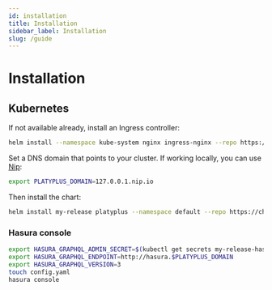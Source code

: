 ```yaml
---
id: installation
title: Installation
sidebar_label: Installation
slug: /guide
---
```


# Installation

## Kubernetes

If not available already, install an Ingress controller:

```bash
helm install --namespace kube-system nginx ingress-nginx --repo https://kubernetes.github.io/ingress-nginx
```

Set a DNS domain that points to your cluster. If working locally, you can use [Nip](https://nip.io/):

```bash
export PLATYPLUS_DOMAIN=127.0.0.1.nip.io
```

Then install the chart:

```bash
helm install my-release platyplus --namespace default --repo https://charts.platy.plus --set global.ingress.domain=$PLATYPLUS_DOMAIN
```

### Hasura console

```bash
export HASURA_GRAPHQL_ADMIN_SECRET=$(kubectl get secrets my-release-hasura -o jsonpath='{.data.adminSecret}' | base64 --decode)
export HASURA_GRAPHQL_ENDPOINT=http://hasura.$PLATYPLUS_DOMAIN
export HASURA_GRAPHQL_VERSION=3
touch config.yaml
hasura console
```

<!--
## Docker-compose

TODO:

- wget docker-file
- set env: DNS, admin secret, endpoint, hasura version
- docker-compose up -d
- touch config.yaml
- hasura console

## Tilt -->

